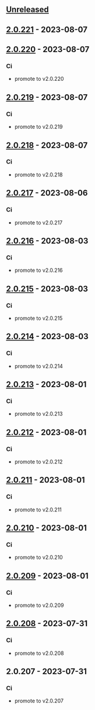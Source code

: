 <a name="unreleased"></a>
## [Unreleased]


<a name="2.0.221"></a>
## [2.0.221] - 2023-08-07

<a name="2.0.220"></a>
## [2.0.220] - 2023-08-07
### Ci
- promote to v2.0.220


<a name="2.0.219"></a>
## [2.0.219] - 2023-08-07
### Ci
- promote to v2.0.219


<a name="2.0.218"></a>
## [2.0.218] - 2023-08-07
### Ci
- promote to v2.0.218


<a name="2.0.217"></a>
## [2.0.217] - 2023-08-06
### Ci
- promote to v2.0.217


<a name="2.0.216"></a>
## [2.0.216] - 2023-08-03
### Ci
- promote to v2.0.216


<a name="2.0.215"></a>
## [2.0.215] - 2023-08-03
### Ci
- promote to v2.0.215


<a name="2.0.214"></a>
## [2.0.214] - 2023-08-03
### Ci
- promote to v2.0.214


<a name="2.0.213"></a>
## [2.0.213] - 2023-08-01
### Ci
- promote to v2.0.213


<a name="2.0.212"></a>
## [2.0.212] - 2023-08-01
### Ci
- promote to v2.0.212


<a name="2.0.211"></a>
## [2.0.211] - 2023-08-01
### Ci
- promote to v2.0.211


<a name="2.0.210"></a>
## [2.0.210] - 2023-08-01
### Ci
- promote to v2.0.210


<a name="2.0.209"></a>
## [2.0.209] - 2023-08-01
### Ci
- promote to v2.0.209


<a name="2.0.208"></a>
## [2.0.208] - 2023-07-31
### Ci
- promote to v2.0.208


<a name="2.0.207"></a>
## 2.0.207 - 2023-07-31
### Ci
- promote to v2.0.207


[Unreleased]: https://gitlab.industrysoftware.automation.siemens.com/caas-ops/fleet/aws-usea1-qa-qa/compare/2.0.221...HEAD
[2.0.221]: https://gitlab.industrysoftware.automation.siemens.com/caas-ops/fleet/aws-usea1-qa-qa/compare/2.0.220...2.0.221
[2.0.220]: https://gitlab.industrysoftware.automation.siemens.com/caas-ops/fleet/aws-usea1-qa-qa/compare/2.0.219...2.0.220
[2.0.219]: https://gitlab.industrysoftware.automation.siemens.com/caas-ops/fleet/aws-usea1-qa-qa/compare/2.0.218...2.0.219
[2.0.218]: https://gitlab.industrysoftware.automation.siemens.com/caas-ops/fleet/aws-usea1-qa-qa/compare/2.0.217...2.0.218
[2.0.217]: https://gitlab.industrysoftware.automation.siemens.com/caas-ops/fleet/aws-usea1-qa-qa/compare/2.0.216...2.0.217
[2.0.216]: https://gitlab.industrysoftware.automation.siemens.com/caas-ops/fleet/aws-usea1-qa-qa/compare/2.0.215...2.0.216
[2.0.215]: https://gitlab.industrysoftware.automation.siemens.com/caas-ops/fleet/aws-usea1-qa-qa/compare/2.0.214...2.0.215
[2.0.214]: https://gitlab.industrysoftware.automation.siemens.com/caas-ops/fleet/aws-usea1-qa-qa/compare/2.0.213...2.0.214
[2.0.213]: https://gitlab.industrysoftware.automation.siemens.com/caas-ops/fleet/aws-usea1-qa-qa/compare/2.0.212...2.0.213
[2.0.212]: https://gitlab.industrysoftware.automation.siemens.com/caas-ops/fleet/aws-usea1-qa-qa/compare/2.0.211...2.0.212
[2.0.211]: https://gitlab.industrysoftware.automation.siemens.com/caas-ops/fleet/aws-usea1-qa-qa/compare/2.0.210...2.0.211
[2.0.210]: https://gitlab.industrysoftware.automation.siemens.com/caas-ops/fleet/aws-usea1-qa-qa/compare/2.0.209...2.0.210
[2.0.209]: https://gitlab.industrysoftware.automation.siemens.com/caas-ops/fleet/aws-usea1-qa-qa/compare/2.0.208...2.0.209
[2.0.208]: https://gitlab.industrysoftware.automation.siemens.com/caas-ops/fleet/aws-usea1-qa-qa/compare/2.0.207...2.0.208
